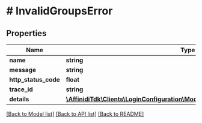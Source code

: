 # # InvalidGroupsError

## Properties

| Name                 | Type                                                                                                                          | Description | Notes      |
| -------------------- | ----------------------------------------------------------------------------------------------------------------------------- | ----------- | ---------- |
| **name**             | **string**                                                                                                                    |             |
| **message**          | **string**                                                                                                                    |             |
| **http_status_code** | **float**                                                                                                                     |             |
| **trace_id**         | **string**                                                                                                                    |             |
| **details**          | [**\AffinidiTdk\Clients\LoginConfiguration\Model\InvalidParameterErrorDetailsInner[]**](InvalidParameterErrorDetailsInner.md) |             | [optional] |

[[Back to Model list]](../../README.md#models) [[Back to API list]](../../README.md#endpoints) [[Back to README]](../../README.md)
